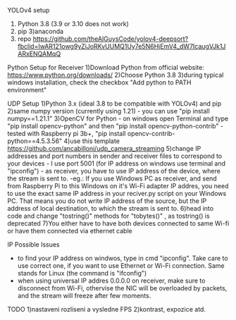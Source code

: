 YOLOv4 setup
1) Python 3.8 (3.9 or 3.10 does not work)
2) pip
3)anaconda 
4) repo https://github.com/theAIGuysCode/yolov4-deepsort?fbclid=IwAR121owg9yZiJoRKvUUMQ1Uy7e5N6HjEmV4_dW7IcaugVJk1JARxENQAMqQ


Python Setup for Receiver
1)Download Python from official website: https://www.python.org/downloads/
2)Choose Python 3.8
3)during typical windows installation, check the checkbox "Add python to PATH environment"


UDP Setup
1)Python 3.x (ideal 3.8 to be compatible with YOLOv4) and pip
2)same numpy version (currently using 1.21) - you can use "pip install numpy==1.21.1"
3)OpenCV for Python
    - on windows open Terminal and type "pip install opencv-python" and then "pip install opencv-python-contrib"
    - tested with Raspberry pi 3b+, "pip install opencv-contrib-python==4.5.3.56"
4)use this template https://github.com/ancabilloni/udp_camera_streaming
5)change IP addresses and port numbers in sender and receiver files to correspond to your devices
    - I use port 5001 (for IP address on windows use terminal and "ipconfig")
    - as receiver, you have to use IP address of the device, where the stream is sent to.
        -eg.: If you use Windows PC as receiver, and send from Raspberry Pi to this Windows on it's Wi-Fi adapter IP addres, you need to use the exact same IP address in your reciver.py script on your Windows PC. That means you do not write IP address of the source, but the IP address of local destination, to which the stream is sent to.
6)head into code and change "tostring()" methods for "tobytes()" , as tostring() is deprecated
7)You either have to have both devices connected to same Wi-fi or have them connected via ethernet cable

IP Possible Issues
- to find your IP address on windwos, type in cmd "ipconfig". Take care to use correct one, if you want to use Ethernet or Wi-Fi connection. Same stands for Linux (the command is "ifconfig")
- when using universal IP addres 0.0.0.0 on receiver, make sure to disconnect from Wi-Fi, othervise the NIC will be overloaded by packets, and the stream will freeze after few moments.
    


TODO
1)nastaveni rozliseni a vysledne FPS
2)kontrast, expozice atd.